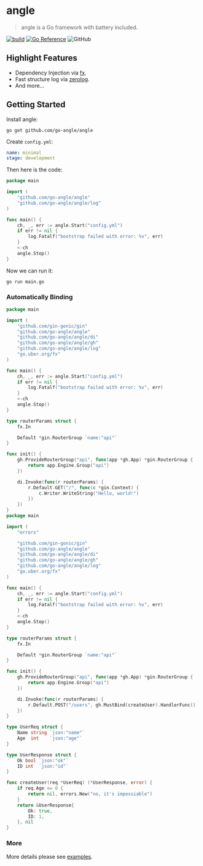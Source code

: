 # angle

> angle is a Go framework with battery included.

[![build](https://github.com/go-angle/angle/actions/workflows/build.yml/badge.svg)](https://github.com/go-angle/angle/actions/workflows/build.yml)
[![Go Reference](https://pkg.go.dev/badge/github.com/go-angle/angle.svg)](https://pkg.go.dev/github.com/go-angle/angle)
![GitHub](https://img.shields.io/github/license/go-angle/angle)

## Highlight Features

- Dependency Injection via [fx](https://pkg.go.dev/go.uber.org/fx).
- Fast structure log via [zerolog](https://github.com/rs/zerolog#benchmarks).
- And more...

## Getting Started

Install angle:

``` shell
go get github.com/go-angle/angle
```

Create `config.yml`:

``` yaml
name: minimal
stage: development
```

Then here is the code:

``` go
package main

import (
	"github.com/go-angle/angle"
	"github.com/go-angle/angle/log"
)

func main() {
	ch, _, err := angle.Start("config.yml")
	if err != nil {
		log.Fatalf("bootstrap failed with error: %v", err)
	}
	<-ch
	angle.Stop()
}
```


Now we can run it:

``` shell
go run main.go
```

### Automatically Binding

``` go
package main

import (
	"github.com/gin-gonic/gin"
	"github.com/go-angle/angle"
	"github.com/go-angle/angle/di"
	"github.com/go-angle/angle/gh"
	"github.com/go-angle/angle/log"
	"go.uber.org/fx"
)

func main() {
	ch, _, err := angle.Start("config.yml")
	if err != nil {
		log.Fatalf("bootstrap failed with error: %v", err)
	}
	<-ch
	angle.Stop()
}

type routerParams struct {
	fx.In

	Default *gin.RouterGroup `name:"api"`
}

func init() {
	gh.ProvideRouterGroup("api", func(app *gh.App) *gin.RouterGroup {
		return app.Engine.Group("api")
	})

	di.Invoke(func(r routerParams) {
		r.Default.GET("/", func(c *gin.Context) {
			c.Writer.WriteString("Hello, world!")
		})
	})
}
package main

import (
	"errors"

	"github.com/gin-gonic/gin"
	"github.com/go-angle/angle"
	"github.com/go-angle/angle/di"
	"github.com/go-angle/angle/gh"
	"github.com/go-angle/angle/log"
	"go.uber.org/fx"
)

func main() {
	ch, _, err := angle.Start("config.yml")
	if err != nil {
		log.Fatalf("bootstrap failed with error: %v", err)
	}
	<-ch
	angle.Stop()
}

type routerParams struct {
	fx.In

	Default *gin.RouterGroup `name:"api"`
}

func init() {
	gh.ProvideRouterGroup("api", func(app *gh.App) *gin.RouterGroup {
		return app.Engine.Group("api")
	})

	di.Invoke(func(r routerParams) {
		r.Default.POST("/users", gh.MustBind(createUser).HandlerFunc())
	})
}

type UserReq struct {
	Name string `json:"name"`
	Age  int    `json:"age"`
}

type UserResponse struct {
	Ok bool `json:"ok"`
	ID int  `json:"id"`
}

func createUser(req *UserReq) (*UserResponse, error) {
	if req.Age <= 0 {
		return nil, errors.New("no, it's impossiable")
	}
	return &UserResponse{
		Ok: true,
		ID: 1,
	}, nil
}

```

### More

More details please see [examples](examples).
